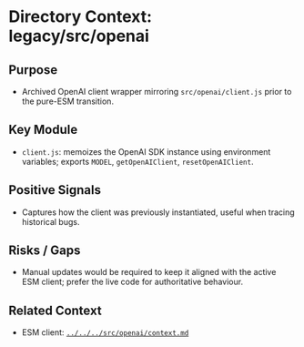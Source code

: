# Directory Context: legacy/src/openai

## Purpose
- Archived OpenAI client wrapper mirroring `src/openai/client.js` prior to the pure-ESM transition.

## Key Module
- `client.js`: memoizes the OpenAI SDK instance using environment variables; exports `MODEL`, `getOpenAIClient`, `resetOpenAIClient`.

## Positive Signals
- Captures how the client was previously instantiated, useful when tracing historical bugs.

## Risks / Gaps
- Manual updates would be required to keep it aligned with the active ESM client; prefer the live code for authoritative behaviour.

## Related Context
- ESM client: [`../../../src/openai/context.md`](../../../src/openai/context.md)
